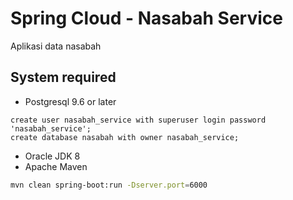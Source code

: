 # Spring Cloud - Nasabah Service

Aplikasi data nasabah

## System required

- Postgresql 9.6 or later

```postgresql
create user nasabah_service with superuser login password 'nasabah_service';
create database nasabah with owner nasabah_service;
```

- Oracle JDK 8
- Apache Maven

```bash
mvn clean spring-boot:run -Dserver.port=6000
```